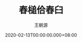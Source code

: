 ---
issue: 364
title: 舂槌佮舂臼
author: 王朝源
date: 2020-02-13T00:00:00.000+08:00
topic: 懷想
difficulty: 1
wikidata: Q131449162
wikidata_link: https://www.wikidata.org/wiki/Q131449162
---